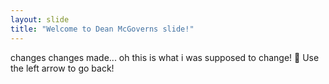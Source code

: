 ```yaml
---
layout: slide
title: "Welcome to Dean McGoverns slide!"
---
```

changes changes made...
oh this is what i was supposed to change!  :tada:
Use the left arrow to go back!
